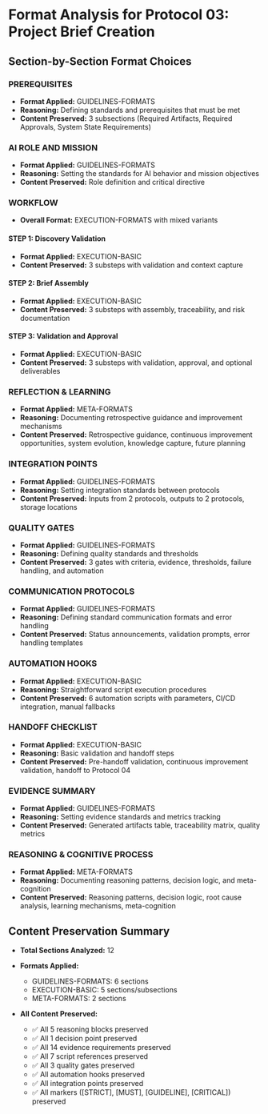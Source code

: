 # Format Analysis for Protocol 03: Project Brief Creation

## Section-by-Section Format Choices

### PREREQUISITES
<!-- [Category: GUIDELINES-FORMATS] -->
<!-- Why: Setting rules and standards for required artifacts, approvals, and system states before execution -->
- **Format Applied:** GUIDELINES-FORMATS
- **Reasoning:** Defining standards and prerequisites that must be met
- **Content Preserved:** 3 subsections (Required Artifacts, Required Approvals, System State Requirements)

### AI ROLE AND MISSION
<!-- [Category: GUIDELINES-FORMATS] -->
<!-- Why: Establishing role definition and mission standards -->
- **Format Applied:** GUIDELINES-FORMATS
- **Reasoning:** Setting the standards for AI behavior and mission objectives
- **Content Preserved:** Role definition and critical directive

### WORKFLOW
<!-- [Category: EXECUTION-FORMATS - Mixed variants by step] -->
- **Overall Format:** EXECUTION-FORMATS with mixed variants

#### STEP 1: Discovery Validation
<!-- [Category: EXECUTION-BASIC] -->
<!-- Why: Simple workflow steps for validating discovery artifacts -->
- **Format Applied:** EXECUTION-BASIC
- **Content Preserved:** 3 substeps with validation and context capture

#### STEP 2: Brief Assembly
<!-- [Category: EXECUTION-BASIC] -->
<!-- Why: Straightforward assembly and documentation steps -->
- **Format Applied:** EXECUTION-BASIC  
- **Content Preserved:** 3 substeps with assembly, traceability, and risk documentation

#### STEP 3: Validation and Approval
<!-- [Category: EXECUTION-BASIC] -->
<!-- Why: Simple validation and approval collection steps -->
- **Format Applied:** EXECUTION-BASIC
- **Content Preserved:** 3 substeps with validation, approval, and optional deliverables

### REFLECTION & LEARNING
<!-- [Category: META-FORMATS] -->
<!-- Why: Meta-level retrospective and continuous improvement tracking -->
- **Format Applied:** META-FORMATS
- **Reasoning:** Documenting retrospective guidance and improvement mechanisms
- **Content Preserved:** Retrospective guidance, continuous improvement opportunities, system evolution, knowledge capture, future planning

### INTEGRATION POINTS
<!-- [Category: GUIDELINES-FORMATS] -->
<!-- Why: Defining standards for inputs/outputs and artifact storage -->
- **Format Applied:** GUIDELINES-FORMATS
- **Reasoning:** Setting integration standards between protocols
- **Content Preserved:** Inputs from 2 protocols, outputs to 2 protocols, storage locations

### QUALITY GATES
<!-- [Category: GUIDELINES-FORMATS] -->
<!-- Why: Setting validation standards and criteria -->
- **Format Applied:** GUIDELINES-FORMATS
- **Reasoning:** Defining quality standards and thresholds
- **Content Preserved:** 3 gates with criteria, evidence, thresholds, failure handling, and automation

### COMMUNICATION PROTOCOLS
<!-- [Category: GUIDELINES-FORMATS] -->
<!-- Why: Setting communication standards and templates -->
- **Format Applied:** GUIDELINES-FORMATS
- **Reasoning:** Defining standard communication formats and error handling
- **Content Preserved:** Status announcements, validation prompts, error handling templates

### AUTOMATION HOOKS
<!-- [Category: EXECUTION-BASIC] -->
<!-- Why: Simple execution of validation scripts with clear steps -->
- **Format Applied:** EXECUTION-BASIC
- **Reasoning:** Straightforward script execution procedures
- **Content Preserved:** 6 automation scripts with parameters, CI/CD integration, manual fallbacks

### HANDOFF CHECKLIST
<!-- [Category: EXECUTION-BASIC] -->
<!-- Why: Simple checklist execution for protocol completion -->
- **Format Applied:** EXECUTION-BASIC
- **Reasoning:** Basic validation and handoff steps
- **Content Preserved:** Pre-handoff validation, continuous improvement validation, handoff to Protocol 04

### EVIDENCE SUMMARY
<!-- [Category: GUIDELINES-FORMATS] -->
<!-- Why: Defining standards for evidence collection and quality metrics -->
- **Format Applied:** GUIDELINES-FORMATS
- **Reasoning:** Setting evidence standards and metrics tracking
- **Content Preserved:** Generated artifacts table, traceability matrix, quality metrics

### REASONING & COGNITIVE PROCESS
<!-- [Category: META-FORMATS] -->
<!-- Why: Meta-level protocol analysis and reasoning patterns documentation -->
- **Format Applied:** META-FORMATS
- **Reasoning:** Documenting reasoning patterns, decision logic, and meta-cognition
- **Content Preserved:** Reasoning patterns, decision logic, root cause analysis, learning mechanisms, meta-cognition

## Content Preservation Summary

- **Total Sections Analyzed:** 12
- **Formats Applied:**
  - GUIDELINES-FORMATS: 6 sections
  - EXECUTION-BASIC: 5 sections/subsections
  - META-FORMATS: 2 sections

- **All Content Preserved:**
  - ✅ All 5 reasoning blocks preserved
  - ✅ All 1 decision point preserved
  - ✅ All 14 evidence requirements preserved
  - ✅ All 7 script references preserved
  - ✅ All 3 quality gates preserved
  - ✅ All automation hooks preserved
  - ✅ All integration points preserved
  - ✅ All markers ([STRICT], [MUST], [GUIDELINE], [CRITICAL]) preserved
